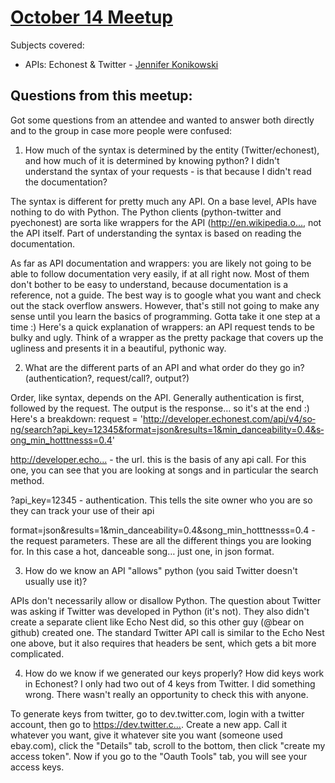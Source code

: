 [October 14 Meetup](http://www.meetup.com/PyLadies-Boston/events/122655442/)
================

Subjects covered:
* APIs: Echonest & Twitter - [Jennifer Konikowski](https://github.com/jmkoni)

Questions from this meetup:
-----------------
Got some questions from an attendee and wanted to answer both directly and to the group in case more people were confused:

1.  How much of the syntax is determined by the entity (Twitter/echonest), and how much of it is determined by knowing python? I didn't understand the syntax of your requests - is that because I didn't read the documentation?

  The syntax is different for pretty much any API. On a base level, APIs have nothing to do with Python. The Python clients (python-twitter and pyechonest) are sorta like wrappers for the API (http://en.wikipedia.o...­, not the API itself. Part of understanding the syntax is based on reading the documentation.

  As far as API documentation and wrappers: you are likely not going to be able to follow documentation very easily, if at all right now. Most of them don't bother to be easy to understand, because documentation is a reference, not a guide. The best way is to google what you want and check out the stack overflow answers. However, that's still not going to make any sense until you learn the basics of programming. Gotta take it one step at a time :) Here's a quick explanation of wrappers: an API request tends to be bulky and ugly. Think of a wrapper as the pretty package that covers up the ugliness and presents it in a beautiful, pythonic way.

2.  What are the different parts of an API and what order do they go in? (authentication?, request/call?, output?)

  Order, like syntax, depends on the API. Generally authentication is first, followed by the request. The output is the response… so it's at the end :) Here's a breakdown:
    request = 'http://developer.echonest.com/api/v4/so­ng/search?api_key=12345&format=json&­results=1&min_danceability=0.4&s­ong_min_hotttnesss=0.4'

  http://developer.echo...­ - the url. this is the basis of any api call. For this one, you can see that you are looking at songs and in particular the search method.

  ?api_key=12345 - authentication. This tells the site owner who you are so they can track your use of their api

  format=json&results=1&min_danc­eability=0.4&song_min_hotttnesss=0.4­ - the request parameters. These are all the different things you are looking for. In this case a hot, danceable song… just one, in json format.

3.  How do we know an API "allows" python (you said Twitter doesn't usually use it)?

  APIs don't necessarily allow or disallow Python. The question about Twitter was asking if Twitter was developed in Python (it's not). They also didn't create a separate client like Echo Nest did, so this other guy (@bear on github) created one. The standard Twitter API call is similar to the Echo Nest one above, but it also requires that headers be sent, which gets a bit more complicated.

4.  How do we know if we generated our keys properly? How did keys work in Echonest? I only had two out of 4 keys from Twitter. I did something wrong. There wasn't really an opportunity to check this with anyone.

  To generate keys from twitter, go to dev.twitter.com, login with a twitter account, then go to https://dev.twitter.c...­. Create a new app. Call it whatever you want, give it whatever site you want (someone used ebay.com), click the "Details" tab, scroll to the bottom, then click "create my access token". Now if you go to the "Oauth Tools" tab, you will see your access keys.